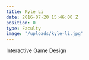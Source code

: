 ```yaml
---
title: Kyle Li
date: 2016-07-20 15:46:00 Z
position: 0
type: Faculty
image: "/uploads/kyle-li.jpg"
---
```


Interactive Game Design
